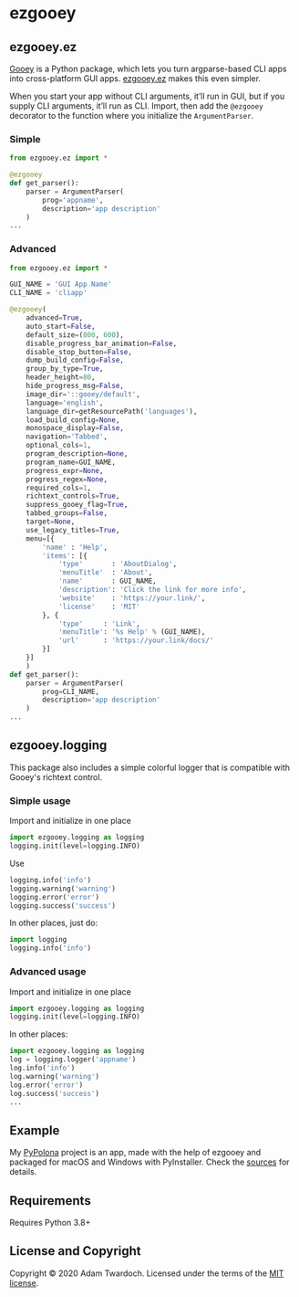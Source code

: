 # ezgooey

## ezgooey.ez

[Gooey](https://github.com/chriskiehl/Gooey) is a Python package, which lets you turn argparse-based CLI apps into cross-platform GUI apps. [ezgooey.ez](https://github.com/twardoch/ezgooey) makes this even simpler.

When you start your app without CLI arguments, it’ll run in GUI, but if you supply CLI arguments, it’ll run as CLI. Import, then add the `@ezgooey` decorator to the function where you initialize the `ArgumentParser`.

### Simple

```python
from ezgooey.ez import *

@ezgooey
def get_parser():
    parser = ArgumentParser(
        prog='appname',
        description='app description'
    )
...
```

### Advanced

```Python
from ezgooey.ez import *

GUI_NAME = 'GUI App Name'
CLI_NAME = 'cliapp'

@ezgooey(
    advanced=True,
    auto_start=False,
    default_size=(800, 600),
    disable_progress_bar_animation=False,
    disable_stop_button=False,
    dump_build_config=False,
    group_by_type=True,
    header_height=80,
    hide_progress_msg=False,
    image_dir='::gooey/default',
    language='english',
    language_dir=getResourcePath('languages'),
    load_build_config=None,
    monospace_display=False,
    navigation='Tabbed',
    optional_cols=1,
    program_description=None,
    program_name=GUI_NAME,
    progress_expr=None,
    progress_regex=None,
    required_cols=1,
    richtext_controls=True,
    suppress_gooey_flag=True,
    tabbed_groups=False,
    target=None,
    use_legacy_titles=True,
    menu=[{
        'name' : 'Help',
        'items': [{
            'type'       : 'AboutDialog',
            'menuTitle'  : 'About',
            'name'       : GUI_NAME,
            'description': 'Click the link for more info',
            'website'    : 'https://your.link/',
            'license'    : 'MIT'
        }, {
            'type'     : 'Link',
            'menuTitle': '%s Help' % (GUI_NAME),
            'url'      : 'https://your.link/docs/'
        }]
    }]
    )
def get_parser():
    parser = ArgumentParser(
        prog=CLI_NAME,
        description='app description'
    )
...
```


## ezgooey.logging

This package also includes a simple colorful logger that is compatible with Gooey's richtext control.

### Simple usage

Import and initialize in one place

```python
import ezgooey.logging as logging
logging.init(level=logging.INFO)
```

Use

```python
logging.info('info')
logging.warning('warning')
logging.error('error')
logging.success('success')
```

In other places, just do:

```python
import logging
logging.info('info')
```

### Advanced usage

Import and initialize in one place

```python
import ezgooey.logging as logging
logging.init(level=logging.INFO)
```

In other places:

```python
import ezgooey.logging as logging
log = logging.logger('appname')
log.info('info')
log.warning('warning')
log.error('error')
log.success('success')
...
```

## Example

My [PyPolona](https://twardoch.github.io/pypolona/) project is an app, made with the help of ezgooey and packaged for macOS and Windows with PyInstaller. Check the [sources](https://github.com/twardoch/pypolona) for details.

## Requirements

Requires Python 3.8+

## License and Copyright

Copyright © 2020 Adam Twardoch. Licensed under the terms of the [MIT license](./LICENSE).
<!-- Place this tag in your head or just before your close body tag. -->
<script async defer src="https://buttons.github.io/buttons.js"></script>


